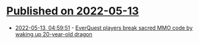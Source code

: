 # [Published on 2022-05-13](index.md)

* [2022-05-13, 04:59:51](https://news.ycombinator.com/item?id=31363510) - [EverQuest players break sacred MMO code by waking up 20-year-old dragon](https://www.pcgamer.com/everquest-players-break-sacred-mmo-code-by-waking-up-20-year-old-dragon/)
